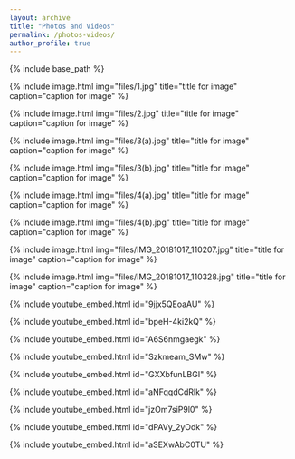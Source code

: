 ```yaml
---
layout: archive
title: "Photos and Videos"
permalink: /photos-videos/
author_profile: true
---
```


{% include base_path %}

{% include image.html
            img="files/1.jpg"
            title="title for image"
            caption="caption for image" %}

{% include image.html
            img="files/2.jpg"
            title="title for image"
            caption="caption for image" %}
            
{% include image.html
            img="files/3(a).jpg"
            title="title for image"
            caption="caption for image" %}

{% include image.html
            img="files/3(b).jpg"
            title="title for image"
            caption="caption for image" %}

{% include image.html
            img="files/4(a).jpg"
            title="title for image"
            caption="caption for image" %}

{% include image.html
            img="files/4(b).jpg"
            title="title for image"
            caption="caption for image" %}

{% include image.html
            img="files/IMG_20181017_110207.jpg"
            title="title for image"
            caption="caption for image" %}

{% include image.html
            img="files/IMG_20181017_110328.jpg"
            title="title for image"
            caption="caption for image" %}

{% include youtube_embed.html id="9jjx5QEoaAU" %}

{% include youtube_embed.html id="bpeH-4ki2kQ" %}

{% include youtube_embed.html id="A6S6nmgaegk" %}

{% include youtube_embed.html id="Szkmeam_SMw" %}

{% include youtube_embed.html id="GXXbfunLBGI" %}

{% include youtube_embed.html id="aNFqqdCdRlk" %}

{% include youtube_embed.html id="jzOm7siP9l0" %}

{% include youtube_embed.html id="dPAVy_2yOdk" %}

{% include youtube_embed.html id="aSEXwAbC0TU" %}


